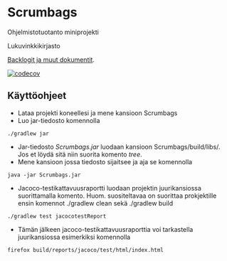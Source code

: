 # Scrumbags
Ohjelmistotuotanto miniprojekti

Lukuvinkkikirjasto<br>

[Backlogit ja muut dokumentit](https://docs.google.com/spreadsheets/d/1cjemOe1V6ia_IiacJ4TIb77QLeIoD4wPJo6hCqYEEDg/edit?usp=sharing).
  
[![codecov](https://codecov.io/gh/Latelaukki/Scrumbags/branch/main/graph/badge.svg)](https://codecov.io/gh/Latelaukki/Scrumbags)

## Käyttöohjeet

* Lataa projekti koneellesi ja mene kansioon Scrumbags
* Luo jar-tiedosto komennolla

```
./gradlew jar
```

* Jar-tiedosto *Scrumbags.jar* luodaan kansioon Scrumbags/build/libs/. Jos et löydä sitä niin suorita komento *tree*.
* Mene kansioon jossa tiedosto sijaitsee ja aja se komennolla

```
java -jar Scrumbags.jar
```

* Jacoco-testikattavuusraportti luodaan projektin juurikansiossa suorittamalla komento. Huom. suositeltavaa on suorittaa prokjektille ensin komennot ./gradlew clean sekä ./gradlew build

```
./gradlew test jacocotestReport
```

* Tämän jälkeen jacoco-testikattavuusraporttia voi tarkastella juurikansiossa esimerkiksi komennolla

```
firefox build/reports/jacoco/test/html/index.html
```
